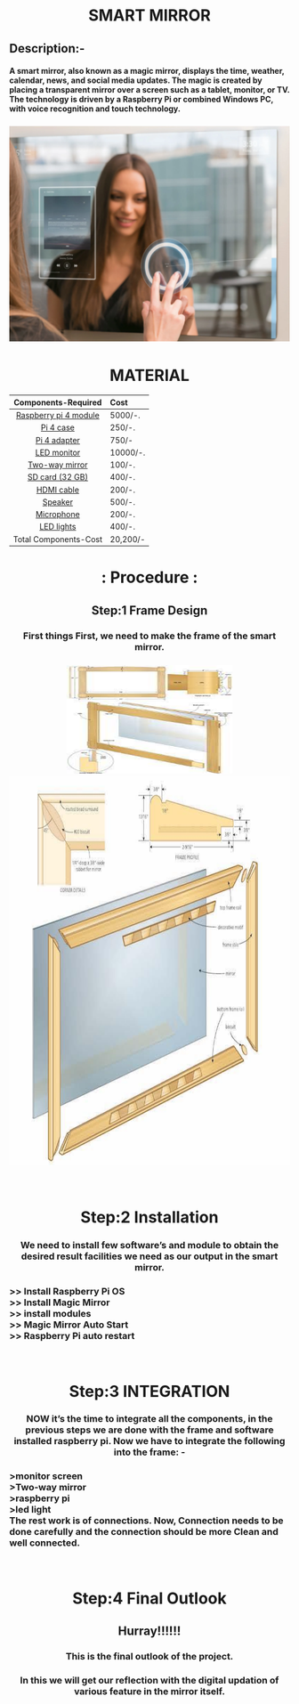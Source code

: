  <div align="center">

# SMART MIRROR 
</div>

## Description:-
   #### A smart mirror, also known as a magic mirror, displays the time, weather, calendar, news, and social media updates. The magic is created by placing a transparent mirror over a screen such as a tablet, monitor, or TV. The technology is driven by a Raspberry Pi or combined Windows PC, with voice recognition and touch technology.

<h3 align="center"><img src="image/Ayi.png" alt="" /> </p></h3>
   <div align="center">
  
<h1 align="center"> MATERIAL </h1>

| Components-Required     |Cost | 
| :---:        |    :----   |  
| [Raspberry pi 4 module]()     | 5000/-. 
| [Pi 4 case ]()   | 250/-.    | issued.© 2021 Shivam Garg
| [Pi 4 adapter ]()     | 750/- |
| [LED monitor ]()     | 10000/-. 
| [Two-way mirror ]()     | 100/-. 
| [SD card (32 GB) ]()     | 400/-. 
| [HDMI cable ]()     | 200/-. 
| [Speaker ]()     | 500/-. 
| [Microphone]()     | 200/-. 
| [LED lights ]()     | 400/-.
| Total Components-Cost    | 20,200/- | 


# : Procedure :
## Step:1  Frame Design 

### First things First, we need to make the frame of the smart mirror.
<h3 align="center"><img src="image/images.jfif" alt="" height="195" width="298/> </p></h3>
<h3 align="center"><img src="image/mirror-frame-illo.jpg" alt="" height="700" width="600"/>   </p></h3>
<br>

# Step:2 Installation
### We need to install few software’s and module to obtain the desired result facilities we need as our output in the smart mirror.

<h3 align="left">
>>	Install Raspberry Pi OS <BR>
>>	Install Magic Mirror <BR>
>>	install modules  <BR>
>>	Magic Mirror Auto Start <BR>
>>	Raspberry Pi auto restart <br>
</h3>

<BR>

# Step:3 INTEGRATION
### NOW it’s the time to integrate all the components, in the previous steps we are done with the frame and software installed raspberry pi. Now we have to integrate the following into the frame: -

<h3 align="left">
>monitor screen <br>
>Two-way mirror <br>
>raspberry pi <br>
>led light <br>
The rest work is of connections. Now, Connection needs to be done carefully and the connection should be more Clean and well connected. 

</h3>
<br>

# Step:4 Final Outlook
## <b>Hurray!!!!!!</b>
   ### This is the final outlook of the project.
### In this we will get our reflection with the digital updation of various feature in the mirror itself.
